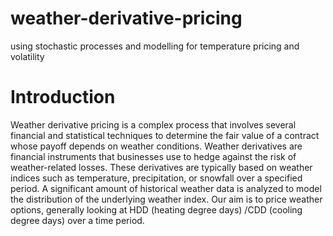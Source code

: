 # weather-derivative-pricing
using stochastic processes and modelling for temperature pricing and volatility

# Introduction
Weather derivative pricing is a complex process that involves several financial and statistical techniques to determine the fair value of a contract whose payoff depends on weather conditions. Weather derivatives are financial instruments that businesses use to hedge against the risk of weather-related losses. These derivatives are typically based on weather indices such as temperature, precipitation, or snowfall over a specified period. A significant amount of historical weather data is analyzed to model the distribution of the underlying weather index. Our aim is to price weather options, generally looking at HDD (heating degree days) /CDD (cooling degree days) over a time period.






